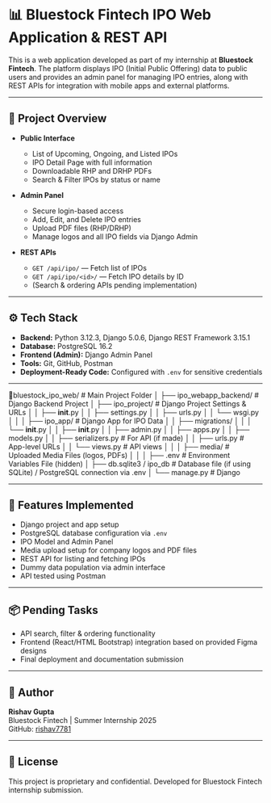 # 📊 Bluestock Fintech IPO Web Application & REST API

This is a web application developed as part of my internship at **Bluestock Fintech**. The platform displays IPO (Initial Public Offering) data to public users and provides an admin panel for managing IPO entries, along with REST APIs for integration with mobile apps and external platforms.

---

## 📌 Project Overview

- **Public Interface**
  - List of Upcoming, Ongoing, and Listed IPOs
  - IPO Detail Page with full information
  - Downloadable RHP and DRHP PDFs
  - Search & Filter IPOs by status or name

- **Admin Panel**
  - Secure login-based access
  - Add, Edit, and Delete IPO entries
  - Upload PDF files (RHP/DRHP)
  - Manage logos and all IPO fields via Django Admin

- **REST APIs**
  - `GET /api/ipo/` — Fetch list of IPOs
  - `GET /api/ipo/<id>/` — Fetch IPO details by ID
  - (Search & ordering APIs pending implementation)

---

## ⚙️ Tech Stack

- **Backend:** Python 3.12.3, Django 5.0.6, Django REST Framework 3.15.1
- **Database:** PostgreSQL 16.2
- **Frontend (Admin):** Django Admin Panel
- **Tools:** Git, GitHub, Postman
- **Deployment-Ready Code:** Configured with `.env` for sensitive credentials

---

📁bluestock_ipo_web/               # Main Project Folder
│
├── ipo_webapp_backend/          # Django Backend Project
│   ├── ipo_project/             # Django Project Settings & URLs
│   │   ├── __init__.py
│   │   ├── settings.py
│   │   ├── urls.py
│   │   └── wsgi.py
│   │
│   ├── ipo_app/                 # Django App for IPO Data
│   │   ├── migrations/
│   │   │   └── __init__.py
│   │   ├── __init__.py
│   │   ├── admin.py
│   │   ├── apps.py
│   │   ├── models.py
│   │   ├── serializers.py       # For API (if made)
│   │   ├── urls.py              # App-level URLs
│   │   └── views.py             # API views
│   │
│   ├── media/                   # Uploaded Media Files (logos, PDFs)
│   │
│   ├── .env                     # Environment Variables File (hidden)
│   ├── db.sqlite3 / ipo_db      # Database file (if using SQLite) / PostgreSQL connection via .env
│   └── manage.py                # Django


---

## 📑 Features Implemented

- Django project and app setup
- PostgreSQL database configuration via `.env`
- IPO Model and Admin Panel
- Media upload setup for company logos and PDF files
- REST API for listing and fetching IPOs
- Dummy data population via admin interface
- API tested using Postman

---

## 📦 Pending Tasks

- API search, filter & ordering functionality
- Frontend (React/HTML Bootstrap) integration based on provided Figma designs
- Final deployment and documentation submission

---

## 👤 Author

**Rishav Gupta**  
Bluestock Fintech | Summer Internship 2025  
GitHub: [rishav7781](https://github.com/rishav7781)

---

## 📜 License

This project is proprietary and confidential. Developed for Bluestock Fintech internship submission.

